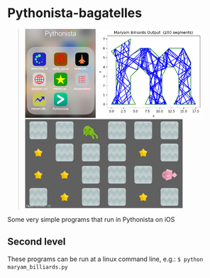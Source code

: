 # Pythonista-bagatelles

<blockquote><img src="images/py-gatelles_dir.jpg"
	height="200"/>  <img src="images/maryam_billiards_m.png"
	height="200"/>  <img src="images/memory_snap.png"
	height="200"/></blockquote>

Some very simple programs that run in Pythonista on iOS

## Second level


These programs can be run at a linux command line, e.g.: 
`$ python maryam_billiards.py`
